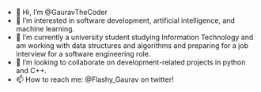 - 👋 Hi, I’m @GauravTheCoder
- 👀 I’m interested in software development, artificial intelligence, and machine learning.
- 🌱 I’m currently a university student studying Information Technology and am working with data structures and algorithms and preparing for a job interview for a software engineering role.
- 💞️ I’m looking to collaborate on development-related projects in python and C++.
- 📫 How to reach me: @Flashy_Gaurav on twitter!

<!---
GauravTheCoder/GauravTheCoder is a ✨ special ✨ repository because its `README.md` (this file) appears on your GitHub profile.
You can click the Preview link to take a look at your changes.
--->
